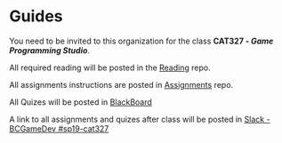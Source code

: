 # Guides

You need to be invited to this organization for the class **CAT327 - _Game Programming Studio_**.

All required reading will be posted in the [Reading](https://github.com/Bloomfield-SP19-CAT327/Reading) repo.

All assignments instructions are posted in [Assignments](https://github.com/Bloomfield-SP19-CAT327/Assignments) repo.

All Quizes will be posted in [BlackBoard](https://bb.bloomfield.edu/webapps/blackboard/execute/launcher?type=Course&id=_13383_1&url=)

A link to all assignments and quizes after class will be posted in [Slack - BCGameDev #sp19-cat327](https://bcgamedev.slack.com/messages/CF9BRTGLU)
